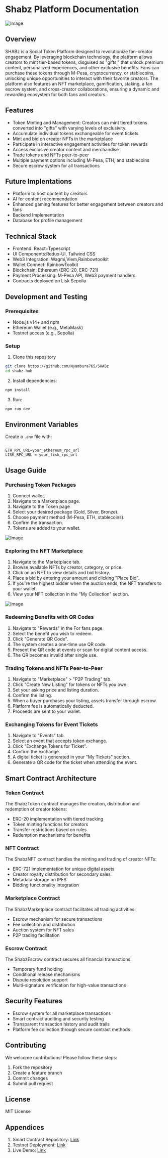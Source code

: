 
# Shabz Platform Documentation

![Image](https://github.com/user-attachments/assets/9e926a63-832f-46bd-ab24-0d020376cc86)

## Overview
SHABz is a Social Token Platform designed to revolutionize fan-creator engagement. By leveraging blockchain technology, the platform allows creators to mint tier-based tokens, disguised as "gifts," that unlock premium content, personalized experiences, and other exclusive benefits. Fans can purchase these tokens through M-Pesa, cryptocurrency, or stablecoins, unlocking unique opportunities to interact with their favorite creators. The platform also features an NFT marketplace, gamification, staking, a fan escrow system, and cross-creator collaborations, ensuring a dynamic and rewarding ecosystem for both fans and creators.

## Features
- Token Minting and Management: Creators can mint tiered tokens converted into "gifts" with varying levels of exclusivity.
- Accumulate individual tokens exchangeable for event tickets
- Mint and bid on creator NFTs in the marketplace
- Participate in interactive engagement activities for token rewards
- Access exclusive creator content and merchandise
- Trade tokens and NFTs peer-to-peer
- Multiple payment options including M-Pesa, ETH, and stablecoins
- Secure escrow system for all transactions

## Future Implentations
- Platform to host content by creators
- AI for content recommendation
- Enhanced gaming features for better engagement between creators and fans
- Backend Implementation
- Database for profile management


## Technical Stack
- Frontend: React+Typescript
- UI Components:Redux-UI, Tailwind CSS
- Web3 Integration: Wagmi,Viem,Rainbowtoolkit
- Wallet Connect: RainbowToolkit
- Blockchain: Ethereum  (ERC-20, ERC-721)
- Payment Processing: M-Pesa API, Web3 payment handlers
- Contracts deployed on Lisk Sepolia

## Development and Testing

### Prerequisites
- Node.js v14+ and npm
- Ethereum Wallet (e.g., MetaMask)
- Testnet access (e.g., Sepolia)

### Setup

1. Clone this repository
```bash
git clone https://github.com/Nyambura765/SHABz
cd shabz-hub
```

2. Install dependencies:
```bash
npm install
```

3. Run:
```bash
npm run dev
```

## Environment Variables
Create a `.env` file with:
```

ETH_RPC_URL=your_ethereum_rpc_url
LISK_RPC_URL = your_lisk_rpc_url

```

## Usage Guide

### Purchasing Token Packages
1. Connect wallet.
2. Navigate to a Marketplace page.
3. Navigate to the Token page
4. Select your desired package (Gold, Silver, Bronze).
5. Choose payment method (M-Pesa, ETH, stablecoins).
6. Confirm the transaction.
7. Tokens are added to your wallet.

![Image](https://github.com/user-attachments/assets/d84ccd50-f987-4f48-acc2-a39cbcda002b)

### Exploring the NFT Marketplace
1. Navigate to the  Marketplace tab.
2. Browse available NFTs by creator, category, or price.
3. Click on an NFT to view details and bid history.
4. Place a bid by entering your amount and clicking "Place Bid".
5. If you're the highest bidder when the auction ends, the NFT transfers to your wallet.
6. View your NFT collection in the "My Collection" section.

![Image](https://github.com/user-attachments/assets/cb1665be-9563-40dc-a44d-ba744271634a)

### Redeeming Benefits with QR Codes
1. Navigate to "Rewards" in the For fans page.
2. Select the benefit you wish to redeem.
3. Click "Generate QR Code".
4. The system creates a one-time use QR code.
5. Present the QR code at events or scan for digital content access.
6. The QR becomes invalid after single use.




### Trading Tokens and NFTs Peer-to-Peer
1. Navigate to "Marketplace" > "P2P Trading" tab.
2. Click "Create New Listing" for tokens or NFTs you own.
3. Set your asking price and listing duration.
4. Confirm the listing.
5. When a buyer purchases your listing, assets transfer through escrow.
6. Platform fee is automatically deducted.
7. Proceeds are sent to your wallet.



### Exchanging Tokens for Event Tickets
1. Navigate to "Events" tab.
2. Select an event that accepts token exchange.
3. Click "Exchange Tokens for Ticket".
4. Confirm the exchange.
5. A digital ticket is generated in your "My Tickets" section.
6. Generate a QR code for the ticket when attending the event.



## Smart Contract Architecture

### Token Contract
The ShabzToken contract manages the creation, distribution and redemption of creator tokens:
- ERC-20 implementation with tiered tracking
- Token minting functions for creators
- Transfer restrictions based on rules
- Redemption mechanisms for benefits

### NFT Contract
The ShabzNFT contract handles the minting and trading of creator NFTs:
- ERC-721 implementation for unique digital assets
- Creator royalty distribution for secondary sales
- Metadata storage on IPFS
- Bidding functionality integration

### Marketplace Contract
The ShabzMarketplace contract facilitates all trading activities:
- Escrow mechanism for secure transactions
- Fee collection and distribution
- Auction system for NFT sales
- P2P trading facilitation

### Escrow Contract
The ShabzEscrow contract secures all financial transactions:
- Temporary fund holding
- Conditional release mechanisms
- Dispute resolution support
- Multi-signature verification for high-value transactions

## Security Features
- Escrow system for all marketplace transactions
- Smart contract auditing and security testing
- Transparent transaction history and audit trails
- Platform fee collection through secure contract methods

## Contributing
We welcome contributions! Please follow these steps:
1. Fork the repository
2. Create a feature branch
3. Commit changes
4. Submit pull request

## License
MIT License

## Appendices
1. Smart Contract Repository: [Link](https://github.com/Nyambura765/SBABz/contracts)
2. Testnet Deployment: [Link](https://sepolia-blockscout.lisk.com/address/0x296EA797C9A5935c4447e638a7a7ce04c1039259)
3. Live Demo: [Link](https://beta.shabz-platform.com)
```

 